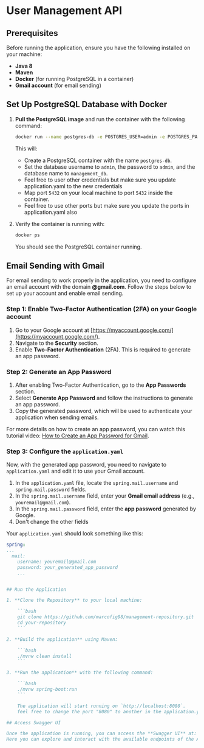 # User Management API

## Prerequisites

Before running the application, ensure you have the following installed on your machine:

- **Java 8** 
- **Maven**
- **Docker** (for running PostgreSQL in a container)
- **Gmail account** (for email sending)

## Set Up PostgreSQL Database with Docker

1. **Pull the PostgreSQL image** and run the container with the following command:

    ```bash
    docker run --name postgres-db -e POSTGRES_USER=admin -e POSTGRES_PASSWORD=admin -e POSTGRES_DB=management_db -p 5432:5432 -d postgres:latest
    ```

    This will:
    - Create a PostgreSQL container with the name `postgres-db`.
    - Set the database username to `admin`, the password to `admin`, and the database name to `management_db`.
    - Feel free to user other credentials but make sure you update application.yaml to the new credentials
    - Map port `5432` on your local machine to port `5432` inside the container.
    - Feel free to use other ports but make sure you update the ports in application.yaml also

2. Verify the container is running with:

    ```bash
    docker ps
    ```

    You should see the PostgreSQL container running.


## Email Sending with Gmail

For email sending to work properly in the application, you need to configure an email account with the domain **@gmail.com**. Follow the steps below to set up your account and enable email sending.

### Step 1: Enable Two-Factor Authentication (2FA) on your Google account

1. Go to your Google account at [https://myaccount.google.com/](https://myaccount.google.com/).
2. Navigate to the **Security** section.
3. Enable **Two-Factor Authentication** (2FA). This is required to generate an app password.

### Step 2: Generate an App Password

1. After enabling Two-Factor Authentication, go to the **App Passwords** section.
2. Select **Generate App Password** and follow the instructions to generate an app password.
3. Copy the generated password, which will be used to authenticate your application when sending emails.

For more details on how to create an app password, you can watch this tutorial video: [How to Create an App Password for Gmail](https://www.youtube.com/watch?v=GsXyF5Zb5UY).

### Step 3: Configure the `application.yaml`

Now, with the generated app password, you need to navigate to `application.yaml` and edit it to use your Gmail account.

1. In the `application.yaml` file, locate the `spring.mail.username` and `spring.mail.password` fields.
2. In the `spring.mail.username` field, enter your **Gmail email address** (e.g., `youremail@gmail.com`).
3. In the `spring.mail.password` field, enter the **app password** generated by Google.
4. Don't change the other fields

Your `application.yaml` should look something like this:


```yaml
spring:
...
  mail:
    username: youremail@gmail.com
    password: your_generated_app_password
    ...


## Run the Application

1. **Clone the Repository** to your local machine:

    ```bash
    git clone https://github.com/marcofig98/management-repository.git
    cd your-repository
    ```

2. **Build the application** using Maven:

    ```bash
    ./mvnw clean install
    ```

3. **Run the application** with the following command:

    ```bash
    ./mvnw spring-boot:run
    ```

    The application will start running on `http://localhost:8080`.
    feel free to change the port "8080" to another in the application.yaml, if you do it you should update the port in swagger url also

## Access Swagger UI

Once the application is running, you can access the **Swagger UI** at: http://localhost:8080/api/swagger-ui.html
Here you can explore and interact with the available endpoints of the API.




